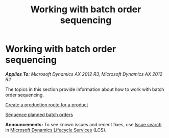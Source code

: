 ﻿---
title: Working with batch order sequencing
TOCTitle: Working with batch order sequencing
ms:assetid: 7ffd6ab2-3bf4-4528-ae8b-bb2cb400559c
ms:mtpsurl: https://technet.microsoft.com/en-us/library/JJ838741(v=AX.60)
ms:contentKeyID: 50120624
ms.date: 04/18/2014
mtps_version: v=AX.60
f1_keywords:
- sequence
- order
- batch
- process industries
- batches
- batch order sequencing
---

# Working with batch order sequencing 


_**Applies To:** Microsoft Dynamics AX 2012 R3, Microsoft Dynamics AX 2012 R2_

The topics in this section provide information about how to work with batch order sequencing.

[Create a production route for a product](create-a-production-route-for-a-product.md)

[Sequence planned batch orders](sequence-planned-batch-orders.md)

  
**Announcements:** To see known issues and recent fixes, use [Issue search](http://go.microsoft.com/fwlink/?linkid=389258) in [Microsoft Dynamics Lifecycle Services](http://go.microsoft.com/fwlink/?linkid=306505) (LCS).

